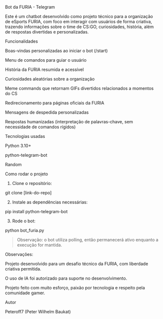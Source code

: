 Bot da FURIA - Telegram

Este é um chatbot desenvolvido como projeto técnico para a organização de eSports FURIA, com foco em interagir com usuários de forma criativa, trazendo informações sobre o time de CS:GO, curiosidades, história, além de respostas divertidas e personalizadas.

Funcionalidades

Boas-vindas personalizadas ao iniciar o bot (/start)

Menu de comandos para guiar o usuário

História da FURIA resumida e acessível

Curiosidades aleatórias sobre a organização

Meme commands que retornam GIFs divertidos relacionados a momentos do CS

Redirecionamento para páginas oficiais da FURIA

Mensagens de despedida personalizadas

Respostas humanizadas (interpretação de palavras-chave, sem necessidade de comandos rígidos)


Tecnologias usadas

Python 3.10+

python-telegram-bot

Random


Como rodar o projeto

1. Clone o repositório:

git clone [link-do-repo]


2. Instale as dependências necessárias:

pip install python-telegram-bot


3. Rode o bot:

python bot_furia.py



> Observação: o bot utiliza polling, então permanecerá ativo enquanto a execução for mantida.



Observações:

Projeto desenvolvido para um desafio técnico da FURIA, com liberdade criativa permitida.

O uso de IA foi autorizado para suporte no desenvolvimento.

Projeto feito com muito esforço, paixão por tecnologia e respeito pela comunidade gamer.


Autor

Peteroff7 (Peter Wilhelm Baukat)
